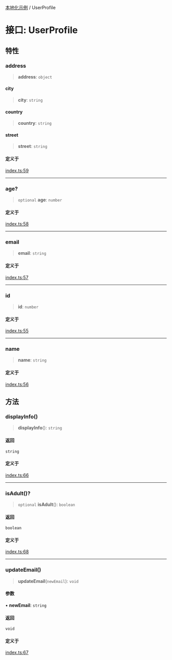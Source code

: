 [本地化示例](../README.md) / UserProfile

# 接口: UserProfile

## 特性

### address

> **address**: `object`

#### city

> **city**: `string`

#### country

> **country**: `string`

#### street

> **street**: `string`

#### 定义于

[index.ts:59](https://github.com/typedoc2md/typedoc-plugin-markdown-examples/blob/main/examples/localization/src/index.ts#L59)

***

### age?

> `optional` **age**: `number`

#### 定义于

[index.ts:58](https://github.com/typedoc2md/typedoc-plugin-markdown-examples/blob/main/examples/localization/src/index.ts#L58)

***

### email

> **email**: `string`

#### 定义于

[index.ts:57](https://github.com/typedoc2md/typedoc-plugin-markdown-examples/blob/main/examples/localization/src/index.ts#L57)

***

### id

> **id**: `number`

#### 定义于

[index.ts:55](https://github.com/typedoc2md/typedoc-plugin-markdown-examples/blob/main/examples/localization/src/index.ts#L55)

***

### name

> **name**: `string`

#### 定义于

[index.ts:56](https://github.com/typedoc2md/typedoc-plugin-markdown-examples/blob/main/examples/localization/src/index.ts#L56)

## 方法

### displayInfo()

> **displayInfo**(): `string`

#### 返回

`string`

#### 定义于

[index.ts:66](https://github.com/typedoc2md/typedoc-plugin-markdown-examples/blob/main/examples/localization/src/index.ts#L66)

***

### isAdult()?

> `optional` **isAdult**(): `boolean`

#### 返回

`boolean`

#### 定义于

[index.ts:68](https://github.com/typedoc2md/typedoc-plugin-markdown-examples/blob/main/examples/localization/src/index.ts#L68)

***

### updateEmail()

> **updateEmail**(`newEmail`): `void`

#### 参数

• **newEmail**: `string`

#### 返回

`void`

#### 定义于

[index.ts:67](https://github.com/typedoc2md/typedoc-plugin-markdown-examples/blob/main/examples/localization/src/index.ts#L67)
